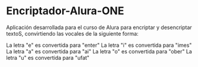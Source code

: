 # Encriptador-Alura-ONE

Aplicación desarrollada para el curso de Alura para encriptar y desencriptar textoS, convirtiendo las vocales de la siguiente forma:

La letra "e" es convertida para "enter"
La letra "i" es convertida para "imes"
La letra "a" es convertida para "ai"
La letra "o" es convertida para "ober"
La letra "u" es convertida para "ufat"
